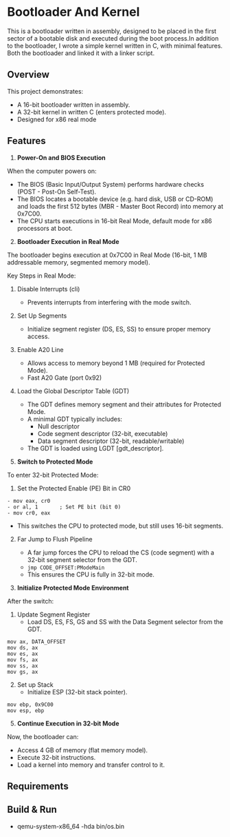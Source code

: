 # Bootloader And Kernel

This is a bootloader written in assembly, designed to be placed in the first sector of a bootable disk and executed during the boot process.In addition to the bootloader, I wrote a simple kernel written in C, with minimal features. Both the bootloader and  linked it with a linker script. 

## Overview

This project demonstrates:
- A 16-bit bootloader written in assembly.
- A 32-bit kernel in written C (enters protected mode).
- Designed for x86 real mode

## Features

1. **Power-On and BIOS Execution**

When the computer powers on:

  - The BIOS (Basic Input/Output System) performs hardware checks (POST - Post-On Self-Test).
  - The BIOS locates a bootable device (e.g. hard disk, USB or CD-ROM) and loads the first 512 bytes (MBR - Master Boot Record) into memory at 0x7C00.
  - The CPU starts executions in 16-bit Real Mode, default mode for x86 processors at boot.

2. **Bootloader Execution in Real Mode**

The bootloader begins execution at 0x7C00 in Real Mode (16-bit, 1 MB addressable memory, segmented memory model).

Key Steps in Real Mode:

   1. Disable Interrupts (cli)
      - Prevents interrupts from interfering with the mode switch.    
   2. Set Up Segments
      - Initialize segment register (DS, ES, SS) to ensure proper memory access.
   3. Enable A20 Line
      - Allows access to memory beyond 1 MB (required for Protected Mode).
      - Fast A20 Gate (port 0x92)
   4. Load the Global Descriptor Table (GDT)
      - The GDT defines memory segment and their attributes for Protected Mode.
      - A minimal GDT typically includes:
          - Null descriptor
          - Code segment descriptor (32-bit, executable)
          - Data segment descriptor (32-bit, readable/writable)
      - The GDT is loaded using LGDT [gdt_descriptor].

3. **Switch to Protected Mode**

To enter 32-bit Protected Mode:

  1. Set the Protected Enable (PE) Bit in CR0

    - mov eax, cr0
    - or al, 1       ; Set PE bit (bit 0)
    - mov cr0, eax

  - This switches the CPU to protected mode, but still uses 16-bit segments.

  2. Far Jump to Flush Pipeline
      - A far jump forces the CPU to reload the CS (code segment) with a 32-bit segment selector from the GDT.
      - `jmp CODE_OFFSET:PModeMain`
      - This ensures the CPU is fully in 32-bit mode.


4. **Initialize Protected Mode Environment**

After the switch:

  1. Update Segment Register
      - Load DS, ES, FS, GS and SS with the Data Segment selector from the GDT.

    mov ax, DATA_OFFSET
    mov ds, ax         
    mov es, ax         
    mov fs, ax         
    mov ss, ax         
    mov gs, ax         

  2. Set up Stack
      - Initialize ESP (32-bit stack pointer).

    mov ebp, 0x9C00
    mov esp, ebp   


5. **Continue Execution in 32-bit Mode**

Now, the bootloader can:
  - Access 4 GB of memory (flat memory model).
  - Execute 32-bit instructions.
  - Load a kernel into memory and transfer control to it.

## Requirements

## Build & Run
- qemu-system-x86_64 -hda bin/os.bin 

